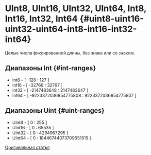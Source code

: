 # UInt8, UInt16, UInt32, UInt64, Int8, Int16, Int32, Int64 {#uint8-uint16-uint32-uint64-int8-int16-int32-int64}

Целые числа фиксированной длины, без знака или со знаком.

## Диапазоны Int {#int-ranges}

-   Int8 - \[ -128 : 127 \]
-   Int16 - \[ -32768 : 32767 \]
-   Int32 - \[ -2147483648 : 2147483647 \]
-   Int64 - \[ -9223372036854775808 : 9223372036854775807 \]

## Диапазоны Uint {#uint-ranges}

-   UInt8 - \[ 0 : 255 \]
-   UInt16 - \[ 0 : 65535 \]
-   UInt32 - \[ 0 : 4294967295 \]
-   UInt64 - \[ 0 : 18446744073709551615 \]

[Оригинальная статья](https://clickhouse.tech/docs/ru/data_types/int_uint/) <!--hide-->
